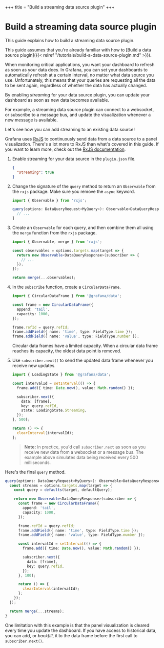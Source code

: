 +++
title = "Build a streaming data source plugin"
+++

# Build a streaming data source plugin

This guide explains how to build a streaming data source plugin.

This guide assumes that you're already familiar with how to [Build a data source plugin]({{< relref "/tutorials/build-a-data-source-plugin.md" >}}).

When monitoring critical applications, you want your dashboard to refresh as soon as your data does. In Grafana, you can set your dashboards to automatically refresh at a certain interval, no matter what data source you use. Unfortunately, this means that your queries are requesting all the data to be sent again, regardless of whether the data has actually changed.

By enabling _streaming_ for your data source plugin, you can update your dashboard as soon as new data becomes available.

For example, a streaming data source plugin can connect to a websocket, or subscribe to a message bus, and update the visualization whenever a new message is available.

Let's see how you can add streaming to an existing data source!

Grafana uses [RxJS](https://rxjs.dev/) to continuously send data from a data source to a panel visualization. There's a lot more to RxJS than what's covered in this guide. If you want to learn more, check out the [RxJS documentation](https://rxjs.dev/guide/overview).

1. Enable streaming for your data source in the `plugin.json` file.

   ```json
   {
     "streaming": true
   }
   ```

1. Change the signature of the `query` method to return an `Observable` from the `rxjs` package. Make sure you remove the `async` keyword.

   ```ts
   import { Observable } from 'rxjs';
   ```

   ```ts
   query(options: DataQueryRequest<MyQuery>): Observable<DataQueryResponse> {
     // ...
   }
   ```

1. Create an `Observable` for each query, and then combine them all using the `merge` function from the `rxjs` package.

   ```ts
   import { Observable, merge } from 'rxjs';
   ```

   ```ts
   const observables = options.targets.map(target => {
     return new Observable<DataQueryResponse>(subscriber => {
       // ...
     });
   });

   return merge(...observables);
   ```

1. In the `subscribe` function, create a `CircularDataFrame`.

   ```ts
   import { CircularDataFrame } from '@grafana/data';
   ```

   ```ts
   const frame = new CircularDataFrame({
     append: 'tail',
     capacity: 1000,
   });

   frame.refId = query.refId;
   frame.addField({ name: 'time', type: FieldType.time });
   frame.addField({ name: 'value', type: FieldType.number });
   ```

   Circular data frames have a limited capacity. When a circular data frame reaches its capacity, the oldest data point is removed.

1. Use `subscriber.next()` to send the updated data frame whenever you receive new updates.

   ```ts
   import { LoadingState } from '@grafana/data';
   ```

   ```ts
   const intervalId = setInterval(() => {
     frame.add({ time: Date.now(), value: Math.random() });

     subscriber.next({
       data: [frame],
       key: query.refId,
       state: LoadingState.Streaming,
     });
   }, 500);

   return () => {
     clearInterval(intervalId);
   };
   ```

   > **Note:** In practice, you'd call `subscriber.next` as soon as you receive new data from a websocket or a message bus. The example above simulates data being received every 500 milliseconds.

Here's the final `query` method.

   ```ts
   query(options: DataQueryRequest<MyQuery>): Observable<DataQueryResponse> {
     const streams = options.targets.map(target => {
       const query = defaults(target, defaultQuery);

       return new Observable<DataQueryResponse>(subscriber => {
         const frame = new CircularDataFrame({
           append: 'tail',
           capacity: 1000,
         });

         frame.refId = query.refId;
         frame.addField({ name: 'time', type: FieldType.time });
         frame.addField({ name: 'value', type: FieldType.number });

         const intervalId = setInterval(() => {
           frame.add({ time: Date.now(), value: Math.random() });

           subscriber.next({
             data: [frame],
             key: query.refId,
           });
         }, 100);

         return () => {
           clearInterval(intervalId);
         };
       });
     });

     return merge(...streams);
   }
   ```

One limitation with this example is that the panel visualization is cleared every time you update the dashboard. If you have access to historical data, you can add, or _backfill_, it to the data frame before the first call to `subscriber.next()`.
